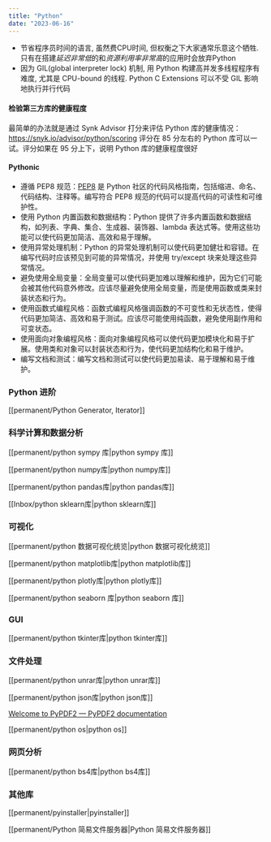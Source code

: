 ```yaml
---
title: "Python"
date: "2023-06-16"
---
```


- 节省程序员时间的语言, 虽然费CPU时间, 但权衡之下大家通常乐意这个牺牲. 只有在搭建*延迟非常低*的和*资源利用率非常高*的应用时会放弃Python
- 因为 GIL(global interpreter lock) 机制, 用 Python 构建高并发多线程程序有难度, 尤其是 CPU-bound 的线程. Python C Extensions 可以不受 GIL 影响地执行并行代码

#### 检验第三方库的健康程度
最简单的办法就是通过 Synk Advisor 打分来评估 Python 库的健康情况：
https://snyk.io/advisor/python/scoring
评分在 85 分左右的 Python 库可以一试。评分如果在 95 分上下，说明 Python 库的健康程度很好

#### Pythonic
- 遵循 PEP8 规范：[PEP8](https://peps.python.org/pep-0008/) 是 Python 社区的代码风格指南，包括缩进、命名、代码结构、注释等。编写符合 PEP8 规范的代码可以提高代码的可读性和可维护性。
-  使用 Python 内置函数和数据结构：Python 提供了许多内置函数和数据结构，如列表、字典、集合、生成器、装饰器、lambda 表达式等。使用这些功能可以使代码更加简洁、高效和易于理解。
-  使用异常处理机制：Python 的异常处理机制可以使代码更加健壮和容错。在编写代码时应该预见到可能的异常情况，并使用 try/except 块来处理这些异常情况。
-  避免使用全局变量：全局变量可以使代码更加难以理解和维护，因为它们可能会被其他代码意外修改。应该尽量避免使用全局变量，而是使用函数或类来封装状态和行为。
-  使用函数式编程风格：函数式编程风格强调函数的不可变性和无状态性，使得代码更加简洁、高效和易于测试。应该尽可能使用纯函数，避免使用副作用和可变状态。
-  使用面向对象编程风格：面向对象编程风格可以使代码更加模块化和易于扩展。使用类和对象可以封装状态和行为，使代码更加结构化和易于维护。
-  编写文档和测试：编写文档和测试可以使代码更加易读、易于理解和易于维护。


### Python 进阶
[[permanent/Python Generator, Iterator]]

### 科学计算和数据分析
[[permanent/python sympy 库|python sympy 库]]

[[permanent/python numpy库|python numpy库]]

[[permanent/python pandas库|python pandas库]]

[[Inbox/python sklearn库|python sklearn库]]

### 可视化
[[permanent/python 数据可视化统览|python 数据可视化统览]]

[[permanent/python matplotlib库|python matplotlib库]]

[[permanent/python plotly库|python plotly库]]

[[permanent/python seaborn 库|python seaborn 库]]
### GUI
[[permanent/python tkinter库|python tkinter库]]

### 文件处理
[[permanent/python unrar库|python unrar库]]

[[permanent/python json库|python json库]]

[Welcome to PyPDF2 — PyPDF2 documentation](https://pypdf2.readthedocs.io/en/latest/index.html)

[[permanent/python os|python os]]

### 网页分析
[[permanent/python bs4库|python bs4库]]

### 其他库
[[permanent/pyinstaller|pyinstaller]]

[[permanent/Python 简易文件服务器|Python 简易文件服务器]]

